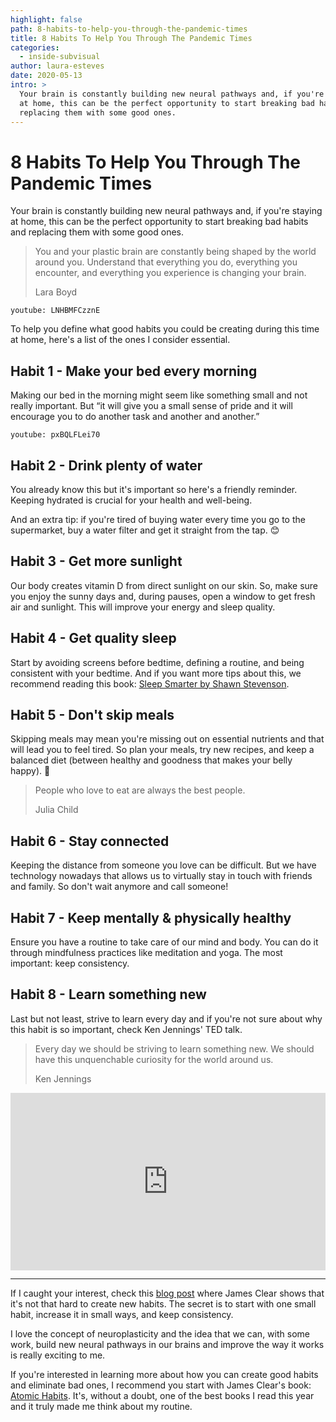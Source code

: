 ```yaml
---
highlight: false
path: 8-habits-to-help-you-through-the-pandemic-times
title: 8 Habits To Help You Through The Pandemic Times
categories:
  - inside-subvisual
author: laura-esteves
date: 2020-05-13
intro: >
  Your brain is constantly building new neural pathways and, if you're staying
  at home, this can be the perfect opportunity to start breaking bad habits and
  replacing them with some good ones.
---
```


# 8 Habits To Help You Through The Pandemic Times

Your brain is constantly building new neural pathways and, if you're staying at
home, this can be the perfect opportunity to start breaking bad habits and
replacing them with some good ones.

> You and your plastic brain are constantly being shaped by the world around
> you. Understand that everything you do, everything you encounter, and
> everything you experience is changing your brain.
>
> Lara Boyd

`youtube: LNHBMFCzznE`

To help you define what good habits you could be creating during this time at
home, here's a list of the ones I consider essential.


## Habit 1 - Make your bed every morning

Making our bed in the morning might seem like something small and not really
important. But “it will give you a small sense of pride and it will encourage
you to do another task and another and another.”

`youtube: pxBQLFLei70`


## Habit 2 - Drink plenty of water

You already know this but it's important so here's a friendly reminder. Keeping
hydrated is crucial for your health and well-being.

And an extra tip: if you're tired of buying water every time you go to the
supermarket, buy a water filter and get it straight from the tap. 😊


## Habit 3 - Get more sunlight

Our body creates vitamin D from direct sunlight on our skin. So, make sure you
enjoy the sunny days and, during pauses, open a window to get fresh air and
sunlight. This will improve your energy and sleep quality.


## Habit 4 - Get quality sleep

Start by avoiding screens before bedtime, defining a routine, and being
consistent with your bedtime. And if you want more tips about this, we
recommend reading this book: [Sleep Smarter by Shawn Stevenson].


## Habit 5 - Don't skip meals

Skipping meals may mean you're missing out on essential nutrients and that will
lead you to feel tired. So plan your meals, try new recipes, and keep a
balanced diet (between healthy and goodness that makes your belly happy). 🤪

> People who love to eat are always the best people.
>
> Julia Child

## Habit 6 - Stay connected

Keeping the distance from someone you love can be difficult. But we have
technology nowadays that allows us to virtually stay in touch with friends and
family. So don't wait anymore and call someone!


## Habit 7 - Keep mentally & physically healthy

Ensure you have a routine to take care of our mind and body. You can do it
through mindfulness practices like meditation and yoga. The most important:
keep consistency.


## Habit 8 - Learn something new

Last but not least, strive to learn every day and if you're not sure about why
this habit is so important, check Ken Jennings' TED talk.

> Every day we should be striving to learn something new. We should have this
> unquenchable curiosity for the world around us.
>
> Ken Jennings

<div style="max-width:854px">
  <div style="position:relative;height:0;padding-bottom:56.25%">
    <iframe src="https://embed.ted.com/talks/ken_jennings_watson_jeopardy_and_me_the_obsolete_know_it_all" width="854" height="480" style="position:absolute;left:0;top:0;width:100%;height:100%" frameborder="0" scrolling="no" allowfullscreen></iframe>
  </div>
</div>


---


If I caught your interest, check this [blog post][habit-guide] where James
Clear shows that it's not that hard to create new habits. The secret is to
start with one small habit, increase it in small ways, and keep consistency.

I love the concept of neuroplasticity and the idea that we can, with some work,
build new neural pathways in our brains and improve the way it works is really
exciting to me.

If you're interested in learning more about how you can create good habits and
eliminate bad ones, I recommend you start with James Clear's book: [Atomic
Habits]. It's, without a doubt, one of the best books I read this year and it
truly made me think about my routine.


[Atomic Habits]: https://www.goodreads.com/book/show/40121378-atomic-habits
[Sleep Smarter by Shawn Stevenson]: https://www.goodreads.com/book/show/26114128-sleep-smarter
[habit-guide]: https://jamesclear.com/habit-guide

